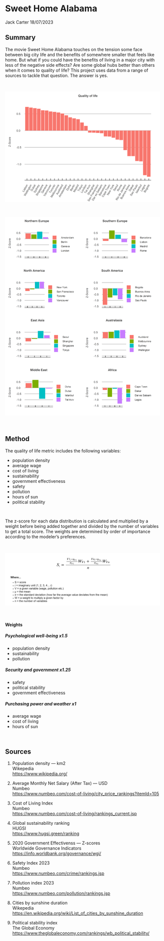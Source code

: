 Sweet Home Alabama
================
Jack Carter
18/07/2023

## **Summary**

The movie Sweet Home Alabama touches on the tension some face between
big city life and the benefits of somewhere smaller that feels like
home. But what if you could have the benefits of living in a major city
with less of the negative side effects? Are some global hubs better than
others when it comes to quality of life? This project uses data from a
range of sources to tackle that question. The answer is yes.

 

![](sweet_home_alabama_files/figure-gfm/unnamed-chunk-1-1.png)<!-- -->

 

![](sweet_home_alabama_files/figure-gfm/unnamed-chunk-2-1.png)<!-- -->

 

## **Method**

The quality of life metric includes the following variables:

  - population density
  - average wage
  - cost of living
  - sustainability
  - government effectiveness
  - safety
  - pollution
  - hours of sun
  - political stability

 

The z-score for each data distribution is calculated and multiplied by a
weight before being added together and divided by the number of
variables to get a total score. The weights are determined by order of
importance according to the modeler’s preferences.

   

<img src="total_score.JPG" alt="Total score calculation">

   

#### Weights

##### Psychological well-being x1.5

  - population density
  - sustainability
  - pollution

##### Security and government x1.25

  - safety
  - political stability  
  - government effectiveness

##### Purchasing power and weather x1

  - average wage
  - cost of living
  - hours of sun

   

## **Sources**

1)  Population density — km2  
    Wikepedia  
    <https://www.wikipedia.org/>

2)  Average Monthly Net Salary (After Tax) — USD  
    Numbeo  
    <https://www.numbeo.com/cost-of-living/city_price_rankings?itemId=105>

3)  Cost of Living Index  
    Numbeo  
    <https://www.numbeo.com/cost-of-living/rankings_current.jsp>

4)  Global sustainability ranking  
    HUGSI  
    <https://www.hugsi.green/ranking>

5)  2020 Government Effectivenss — Z-scores  
    Worldwide Governance Indicators  
    <https://info.worldbank.org/governance/wgi/>

6)  Safety Index 2023  
    Numbeo  
    <https://www.numbeo.com/crime/rankings.jsp>

7)  Pollution index 2023  
    Numbeo  
    <https://www.numbeo.com/pollution/rankings.jsp>

8)  Cities by sunshine duration  
    Wikepedia  
    <https://en.wikipedia.org/wiki/List_of_cities_by_sunshine_duration>

9)  Political stability index  
    The Global Economy  
    <https://www.theglobaleconomy.com/rankings/wb_political_stability/>
